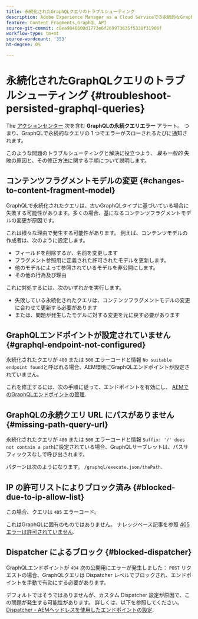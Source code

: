 ```yaml
---
title: 永続化されたGraphQLクエリのトラブルシューティング
description: Adobe Experience Manager as a Cloud Serviceでの永続的なGraphQLクエリの問題をトラブルシューティングする方法を説明します。
feature: Content Fragments,GraphQL API
source-git-commit: c8ea9846600d1773e6f269973635f5338f31906f
workflow-type: tm+mt
source-wordcount: '353'
ht-degree: 0%

---
```



# 永続化されたGraphQLクエリのトラブルシューティング {#troubleshoot-persisted-graphql-queries}

The [アクションセンター](/help/operations/actions-center.md) 次を含む **GraphQLの永続クエリエラー** アラート。 つまり、GraphQLで永続的なクエリの 1 つでエラーがスローされるたびに通知されます。

このような問題のトラブルシューティングと解決に役立つよう、 *最も一般的* 失敗の原因と、その修正方法に関する手順について説明します。

## コンテンツフラグメントモデルの変更 {#changes-to-content-fragment-model}

GraphQLで永続化されたクエリは、古いGraphQLタイプに基づいている場合に失敗する可能性があります。多くの場合、基になるコンテンツフラグメントモデルの変更が原因です。

これは様々な理由で発生する可能性があります。 例えば、コンテンツモデルの作成者は、次のように設定します。

* フィールドを削除するか、名前を変更します
* フラグメント参照用に定義された許可されたモデルを更新します。
* 他のモデルによって参照されているモデルを非公開にします。
* その他の行為及び理由

これに対処するには、次のいずれかを実行します。

* 失敗している永続化されたクエリは、コンテンツフラグメントモデルの変更に合わせて更新する必要があります
* または、問題が発生したモデルに対する変更を元に戻す必要があります

## GraphQLエンドポイントが設定されていません {#graphql-endpoint-not-configured}

永続化されたクエリが `400` または `500` エラーコードと情報 `No suitable endpoint found`と呼ばれる場合、AEM環境にGraphQLエンドポイントが設定されていません。

これを修正するには、次の手順に従って、エンドポイントを有効にし、 [AEMでのGraphQLエンドポイントの管理](/help/headless/graphql-api/graphql-endpoint.md).

## GraphQLの永続クエリ URL にパスがありません {#missing-path-query-url}

永続化されたクエリが `400` または `500` エラーコードと情報 `Suffix: '/' does not contain a path`に設定されている場合、GraphQLサーブレットは、パスサフィックスなしで呼び出されます。

パターンは次のようになります。 `/graphql/execute.json/thePath`.

## IP の許可リストによりブロック済み {#blocked-due-to-ip-allow-list}

この場合、クエリは `405` エラーコード。

これはGraphQLに固有のものではありません。 ナレッジベース記事を参照 [405 エラーは許可されていません](https://experienceleague.adobe.com/docs/experience-cloud-kcs/kbarticles/KA-20824.html).

## Dispatcher によるブロック {#blocked-dispatcher}

GraphQLエンドポイントが `404` 次の公開用にエラーが発生しました： `POST` リクエストの場合、GraphQLクエリは Dispatcher レベルでブロックされ、エンドポイントを手動で有効にする必要があります。

デフォルトではそうではありませんが、カスタム Dispatcher 設定が原因で、この問題が発生する可能性があります。 詳しくは、以下を参照してください。 [Dispatcher - AEMヘッドレスを使用したエンドポイントの設定](/help/headless/deployment/dispatcher.md).

